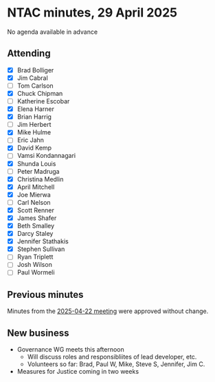 # NTAC minutes, 29 April 2025

No agenda available in advance

## Attending

- [x] Brad Bolliger
- [x] Jim Cabral
- [ ] Tom Carlson
- [x] Chuck Chipman
- [ ] Katherine Escobar
- [x] Elena Harner
- [x] Brian Harrig
- [ ] Jim Herbert
- [x] Mike Hulme
- [ ] Eric Jahn
- [x] David Kemp
- [ ] Vamsi Kondannagari
- [x] Shunda Louis
- [ ] Peter Madruga
- [x] Christina Medlin
- [x] April Mitchell
- [x] Joe Mierwa
- [ ] Carl Nelson
- [x] Scott Renner
- [x] James Shafer
- [x] Beth Smalley
- [x] Darcy Staley 
- [x] Jennifer Stathakis
- [x] Stephen Sullivan
- [ ] Ryan Triplett
- [ ] Josh Wilson
- [ ] Paul Wormeli

## Previous minutes

Minutes from the [2025-04-22 meeting](2025-04-22-minutes.md) were approved without change.

## New business

* Governance WG meets this afternoon
  * Will discuss roles and responsibliites of lead developer, etc.
  * Volunteers so far:  Brad, Paul W, Mike, Steve S, Jennifer, Jim C.
* Measures for Justice coming in two weeks
